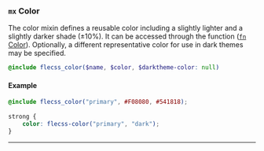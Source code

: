 ### `mx` <span>Color</span>

The color mixin defines a reusable color including a slightly lighter and a slightly darker shade (±10%). It can be accessed through the function ([`fn` Color](#fn-color)). Optionally, a different representative color for use in dark themes may be specified.

``` scss
@include flecss_color($name, $color, $darktheme-color: null)
```

#### Example

``` scss
@include flecss_color("primary", #F08080, #541818);
    
strong {
    color: flecss-color("primary", "dark");
}
```

---